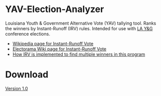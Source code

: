 # YAV-Election-Analyzer
Louisiana Youth &amp; Government Alternative Vote (YAV) tallying tool. Ranks the winners by Instant-Runoff (IRV) rules. Intended for use with [LA Y&amp;G](http://www.layouthandgovernment.org/) conference elections.

* [Wikipedia page for Instant-Runoff Vote](https://en.wikipedia.org/wiki/Instant-runoff_voting)
* [Electorama Wiki page for Instant-Runoff Vote](http://wiki.electorama.com/wiki/Instant-runoff_voting)
* [How IRV is implemented to find multiple winners in this program](https://groups.google.com/forum/#!topic/openstv/m9sRnN7yQTs)

# Download
[Version 1.0](https://github.com/gbarks/YAV-Election-Analyzer/releases/download/v1.0/YAV.Election.Analyzer.v1.0.zip)
